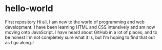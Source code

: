 # hello-world
First repository 
Hi all,
I am new to the world of programming and web development. I have been learning HTML and CSS intensively and am now moving onto JavaScript. I have heard about GitHub in a lot of places, and to be honest I'm not completely sure what it is, but I'm hoping to find that out as I go along..!
